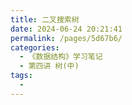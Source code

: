 ```yaml
---
title: 二叉搜索树
date: 2024-06-24 20:21:41
permalink: /pages/5d67b6/
categories:
  - 《数据结构》学习笔记
  - 第四讲 树(中)
tags:
  - 
---
```

